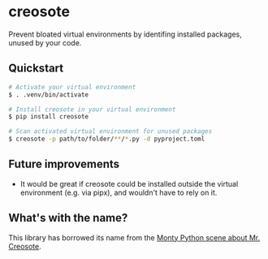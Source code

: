 # creosote

Prevent bloated virtual environments by identifing installed packages, unused by your code.

## Quickstart

```bash
# Activate your virtual environment
$ . .venv/bin/activate

# Install creosote in your virtual environment
$ pip install creosote

# Scan activated virtual environment for unused packages
$ creosote -p path/to/folder/**/*.py -d pyproject.toml
```

## Future improvements

- It would be great if creosote could be installed outside the virtual environment (e.g. via pipx), and wouldn't have to rely on it.

## What's with the name?

This library has borrowed its name from the [Monty Python scene about Mr. Creosote](https://www.youtube.com/watch?v=aczPDGC3f8U).
